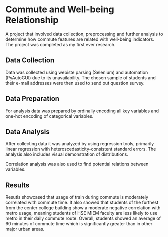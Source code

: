 # Commute and Well-being Relationship
A project that involved data collection, preprocessing and further analysis to determine how commute features are related with well-being indicators. The project was completed as my first ever research.

## Data Collection
Data was collected using webiste parsing (Selenium) and automation (PyAutoGUI) due to its unavailability. The chosen sample of students and their e-mail addresses were then used to send out question survey.

## Data Preparation
For analysis data was prepared by ordinally encoding all key variables and one-hot encoding of categorical variables.

## Data Analysis
After collecting data it was analyzed by using regression tools, primarily linear regression with heteroscedasticity-consistent standard errors. The analysis also includes visual demonstration of distributions.

Correlation analysis was also used to find potential relations between variables.

## Results
Resutls showcased that usage of train during commute is moderately correlated with commute time. It also showed that students of the furthest from the center college building show a moderate negative correlation with metro usage, meaning students of HSE MIEM faculty are less likely to use metro in their daily commute route.
Overall, students showed an average of 60 minutes of commute time which is significantly greater than in other major urban areas. 
